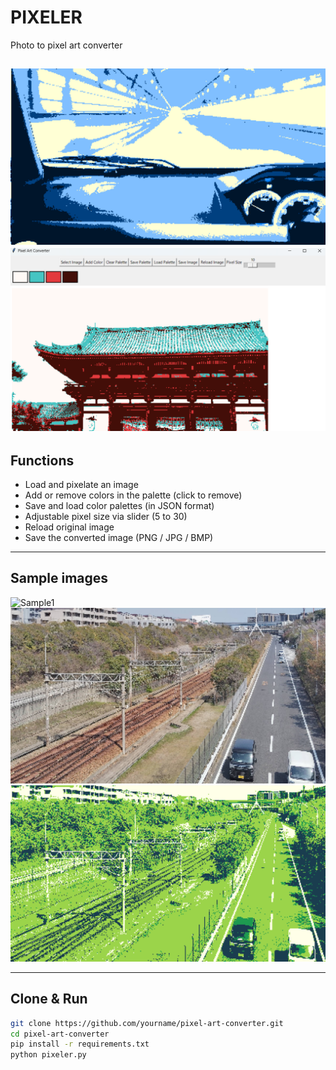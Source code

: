 # PIXELER
Photo to pixel art converter

![Sample1](img/sample/img_sample10.png)
![Sample1](img/sample/img_sample20.png)
---

## Functions

- Load and pixelate an image
- Add or remove colors in the palette (click to remove)
- Save and load color palettes (in JSON format)
- Adjustable pixel size via slider (5 to 30)
- Reload original image
- Save the converted image (PNG / JPG / BMP)

---

## Sample images


![Sample1](img/sample/img_sample30.png)
![Sample1](img/sample/img_sample31.png)
![Sample1](img/sample/img_sample32.png)

---

## Clone & Run

```bash
git clone https://github.com/yourname/pixel-art-converter.git
cd pixel-art-converter
pip install -r requirements.txt
python pixeler.py